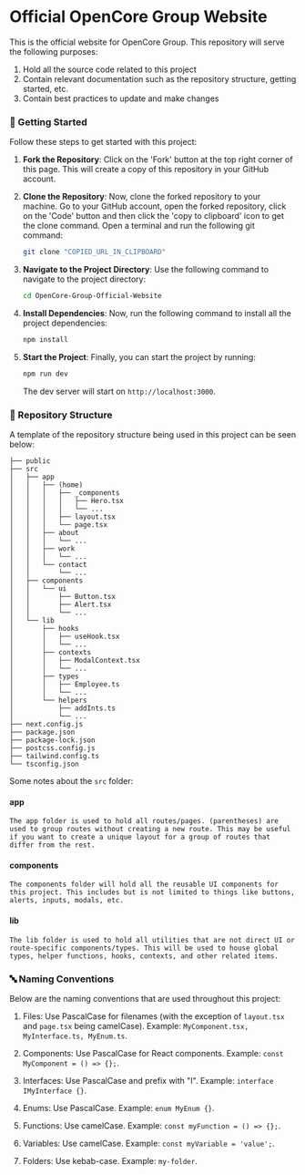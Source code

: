 # Official OpenCore Group Website

This is the official website for OpenCore Group. This repository will serve the following purposes:

1. Hold all the source code related to this project
2. Contain relevant documentation such as the repository structure, getting started, etc.
3. Contain best practices to update and make changes

### 🚀 Getting Started

Follow these steps to get started with this project:

1. **Fork the Repository**: Click on the 'Fork' button at the top right corner of this page. This will create a copy of this repository in your GitHub account.

2. **Clone the Repository**: Now, clone the forked repository to your machine. Go to your GitHub account, open the forked repository, click on the 'Code' button and then click the 'copy to clipboard' icon to get the clone command. Open a terminal and run the following git command:

   ```bash
   git clone "COPIED_URL_IN_CLIPBOARD"
   ```

3. **Navigate to the Project Directory**: Use the following command to navigate to the project directory:

   ```bash
   cd OpenCore-Group-Official-Website
   ```

4. **Install Dependencies**: Now, run the following command to install all the project dependencies:

   ```bash
   npm install
   ```

5. **Start the Project**: Finally, you can start the project by running:
   ```bash
   npm run dev
   ```
   The dev server will start on `http://localhost:3000`.

### 📁 Repository Structure

A template of the repository structure being used in this project can be seen below:

```
├── public
├── src
│   ├── app
│   │   ├── (home)
│   │   │   ├── _components
│   │   │   │   ├── Hero.tsx
│   │   │   │   └── ...
│   │   │   ├── layout.tsx
│   │   │   └── page.tsx
│   │   ├── about
│   │   │   └── ...
│   │   ├── work
│   │   │   └── ...
│   │   └── contact
│   │       └── ...
│   ├── components
│   │   └── ui
│   │       ├── Button.tsx
│   │       ├── Alert.tsx
│   │       └── ...
│   └── lib
│       ├── hooks
│       │   ├── useHook.tsx
│       │   └── ...
│       ├── contexts
│       │   ├── ModalContext.tsx
│       │   └── ...
│       ├── types
│       │   ├── Employee.ts
│       │   └── ...
│       └── helpers
│           ├── addInts.ts
│           └── ...
├── next.config.js
├── package.json
├── package-lock.json
├── postcss.config.js
├── tailwind.config.ts
└── tsconfig.json
```

Some notes about the `src` folder:

#### app

    The app folder is used to hold all routes/pages. (parentheses) are used to group routes without creating a new route. This may be useful if you want to create a unique layout for a group of routes that differ from the rest.

#### components

    The components folder will hold all the reusable UI components for this project. This includes but is not limited to things like buttons, alerts, inputs, modals, etc.

#### lib

    The lib folder is used to hold all utilities that are not direct UI or route-specific components/types. This will be used to house global types, helper functions, hooks, contexts, and other related items.

### 🔤 Naming Conventions

Below are the naming conventions that are used throughout this project:

1. Files: Use PascalCase for filenames (with the exception of `layout.tsx` and `page.tsx` being camelCase). Example: `MyComponent.tsx, MyInterface.ts, MyEnum.ts`.

2. Components: Use PascalCase for React components. Example: `const MyComponent = () => {};`.

3. Interfaces: Use PascalCase and prefix with "I". Example: `interface IMyInterface {}`.

4. Enums: Use PascalCase. Example: `enum MyEnum {}`.

5. Functions: Use camelCase. Example: `const myFunction = () => {};`.

6. Variables: Use camelCase. Example: `const myVariable = 'value';`.

7. Folders: Use kebab-case. Example: `my-folder`.
